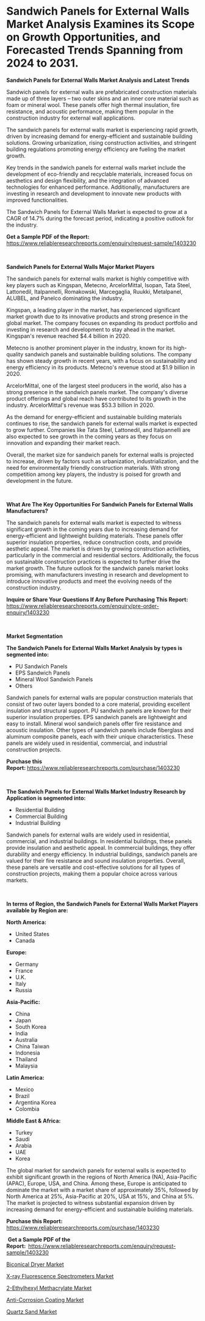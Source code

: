 <p><h1>Sandwich Panels for External Walls Market Analysis Examines its Scope on Growth Opportunities, and Forecasted Trends Spanning from 2024 to 2031.</h1></p><p><strong>Sandwich Panels for External Walls Market Analysis and Latest Trends</strong></p>
<p><p>Sandwich panels for external walls are prefabricated construction materials made up of three layers – two outer skins and an inner core material such as foam or mineral wool. These panels offer high thermal insulation, fire resistance, and acoustic performance, making them popular in the construction industry for external wall applications.</p><p>The sandwich panels for external walls market is experiencing rapid growth, driven by increasing demand for energy-efficient and sustainable building solutions. Growing urbanization, rising construction activities, and stringent building regulations promoting energy efficiency are fueling the market growth.</p><p>Key trends in the sandwich panels for external walls market include the development of eco-friendly and recyclable materials, increased focus on aesthetics and design flexibility, and the integration of advanced technologies for enhanced performance. Additionally, manufacturers are investing in research and development to innovate new products with improved functionalities.</p><p>The Sandwich Panels for External Walls Market is expected to grow at a CAGR of 14.7% during the forecast period, indicating a positive outlook for the industry.</p></p>
<p><strong>Get a Sample PDF of the Report:&nbsp;</strong> <a href="https://www.reliableresearchreports.com/enquiry/request-sample/1403230">https://www.reliableresearchreports.com/enquiry/request-sample/1403230</a></p>
<p>&nbsp;</p>
<p><strong>Sandwich Panels for External Walls Major Market Players</strong></p>
<p><p>The sandwich panels for external walls market is highly competitive with key players such as Kingspan, Metecno, ArcelorMittal, Isopan, Tata Steel, Lattonedil, Italpannelli, Romakowski, Marcegaglia, Ruukki, Metalpanel, ALUBEL, and Panelco dominating the industry.</p><p>Kingspan, a leading player in the market, has experienced significant market growth due to its innovative products and strong presence in the global market. The company focuses on expanding its product portfolio and investing in research and development to stay ahead in the market. Kingspan's revenue reached $4.4 billion in 2020.</p><p>Metecno is another prominent player in the industry, known for its high-quality sandwich panels and sustainable building solutions. The company has shown steady growth in recent years, with a focus on sustainability and energy efficiency in its products. Metecno's revenue stood at $1.9 billion in 2020.</p><p>ArcelorMittal, one of the largest steel producers in the world, also has a strong presence in the sandwich panels market. The company's diverse product offerings and global reach have contributed to its growth in the industry. ArcelorMittal's revenue was $53.3 billion in 2020.</p><p>As the demand for energy-efficient and sustainable building materials continues to rise, the sandwich panels for external walls market is expected to grow further. Companies like Tata Steel, Lattonedil, and Italpannelli are also expected to see growth in the coming years as they focus on innovation and expanding their market reach.</p><p>Overall, the market size for sandwich panels for external walls is projected to increase, driven by factors such as urbanization, industrialization, and the need for environmentally friendly construction materials. With strong competition among key players, the industry is poised for growth and development in the future.</p></p>
<p>&nbsp;</p>
<p><strong>What Are The Key Opportunities For Sandwich Panels for External Walls Manufacturers?</strong></p>
<p><p>The sandwich panels for external walls market is expected to witness significant growth in the coming years due to increasing demand for energy-efficient and lightweight building materials. These panels offer superior insulation properties, reduce construction costs, and provide aesthetic appeal. The market is driven by growing construction activities, particularly in the commercial and residential sectors. Additionally, the focus on sustainable construction practices is expected to further drive the market growth. The future outlook for the sandwich panels market looks promising, with manufacturers investing in research and development to introduce innovative products and meet the evolving needs of the construction industry.</p></p>
<p><strong>Inquire or Share Your Questions If Any Before Purchasing This Report:</strong> <a href="https://www.reliableresearchreports.com/enquiry/pre-order-enquiry/1403230">https://www.reliableresearchreports.com/enquiry/pre-order-enquiry/1403230</a></p>
<p>&nbsp;</p>
<p><strong>Market Segmentation</strong></p>
<p><strong>The Sandwich Panels for External Walls Market Analysis by types is segmented into:</strong></p>
<p><ul><li>PU Sandwich Panels</li><li>EPS Sandwich Panels</li><li>Mineral Wool Sandwich Panels</li><li>Others</li></ul></p>
<p><p>Sandwich panels for external walls are popular construction materials that consist of two outer layers bonded to a core material, providing excellent insulation and structural support. PU sandwich panels are known for their superior insulation properties. EPS sandwich panels are lightweight and easy to install. Mineral wool sandwich panels offer fire resistance and acoustic insulation. Other types of sandwich panels include fiberglass and aluminum composite panels, each with their unique characteristics. These panels are widely used in residential, commercial, and industrial construction projects.</p></p>
<p><strong>Purchase this Report:&nbsp;</strong><a href="https://www.reliableresearchreports.com/purchase/1403230">https://www.reliableresearchreports.com/purchase/1403230</a></p>
<p>&nbsp;</p>
<p><strong>The Sandwich Panels for External Walls Market Industry Research by Application is segmented into:</strong></p>
<p><ul><li>Residential Building</li><li>Commercial Building</li><li>Industrial Building</li></ul></p>
<p><p>Sandwich panels for external walls are widely used in residential, commercial, and industrial buildings. In residential buildings, these panels provide insulation and aesthetic appeal. In commercial buildings, they offer durability and energy efficiency. In industrial buildings, sandwich panels are valued for their fire resistance and sound insulation properties. Overall, these panels are versatile and cost-effective solutions for all types of construction projects, making them a popular choice across various markets.</p></p>
<p>&nbsp;</p>
<p><strong>In terms of Region, the Sandwich Panels for External Walls Market Players available by Region are:</strong></p>
<p>
    <p> <strong> North America: </strong>
        <ul>
            <li>United States</li>
            <li>Canada</li>
        </ul>
        </p> 
    <p> <strong> Europe: </strong>
        <ul>
            <li>Germany</li>
            <li>France</li>
            <li>U.K.</li>
            <li>Italy</li>
            <li>Russia</li>
        </ul>
        </p> 
    <p> <strong> Asia-Pacific: </strong>
        <ul>
            <li>China</li>
            <li>Japan</li>
            <li>South Korea</li>
            <li>India</li>
            <li>Australia</li>
            <li>China Taiwan</li>
            <li>Indonesia</li>
            <li>Thailand</li>
            <li>Malaysia</li>
        </ul>
        </p> 
    <p> <strong> Latin America: </strong>
        <ul>
            <li>Mexico</li>
            <li>Brazil</li>
            <li>Argentina Korea</li>
            <li>Colombia</li>
        </ul>
        </p> 
    <p> <strong> Middle East & Africa: </strong>
        <ul>
            <li>Turkey</li>
            <li>Saudi</li>
            <li>Arabia</li>
            <li>UAE</li>
            <li>Korea</li>
        </ul>
    </p>
    </p>
<p><p>The global market for sandwich panels for external walls is expected to exhibit significant growth in the regions of North America (NA), Asia-Pacific (APAC), Europe, USA, and China. Among these, Europe is anticipated to dominate the market with a market share of approximately 35%, followed by North America at 25%, Asia-Pacific at 20%, USA at 15%, and China at 5%. The market is projected to witness substantial expansion driven by increasing demand for energy-efficient and sustainable building materials.</p></p>
<p><strong>Purchase this Report: </strong><a href="https://www.reliableresearchreports.com/purchase/1403230">https://www.reliableresearchreports.com/purchase/1403230</a></p>
<p>&nbsp;<strong>Get a Sample PDF of the Report:&nbsp;&nbsp;</strong><a href="https://www.reliableresearchreports.com/enquiry/request-sample/1403230">https://www.reliableresearchreports.com/enquiry/request-sample/1403230</a></p>
<p><strong></strong></p>
<p><p><a href="https://view.publitas.com/reportprime-1/biconical-dryer-market-size-furnishes-valuable-information-encompassing-market-share-market-trends-and-projections-spanning-from-2024-to-2031/">Biconical Dryer Market</a></p><p><a href="https://five-trouble-98a.notion.site/Decoding-the-X-ray-Fluorescence-Spectrometers-Market-A-Deep-Dive-into-the-Latest-Market-Trends-Mar-279deffe147b42a285b7e83bb13546dc">X-ray Fluorescence Spectrometers Market</a></p><p><a href="https://simplistic-meeting-7ee.notion.site/2-Ethylhexyl-Methacrylate-Market-Research-Report-Provides-Critical-Insights-that-can-help-Shape-Busi-a3b88a1dcbe34b4786b0ae5fdbe048ad">2-Ethylhexyl Methacrylate Market</a></p><p><a href="https://fuschia-pecorino-a6d.notion.site/Anti-Corrosion-Coating-Market-A-Comprehensive-Report-of-its-Market-Share-Growth-Trends-2024-203-8967d827f60846fa9d13a3c8dda4fcd7">Anti-Corrosion Coating Market</a></p><p><a href="https://view.publitas.com/reportprime-1/quartz-sand-market-research-report-forecasted-for-period-from-2024-2031-by-market-type-market-application-and-region/">Quartz Sand Market</a></p></p>